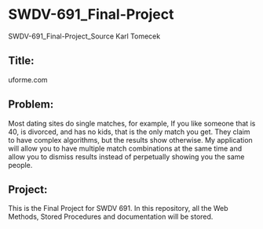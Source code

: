 # SWDV-691_Final-Project
SWDV-691_Final-Project_Source
Karl Tomecek

## Title:
uforme.com

## Problem:
Most dating sites do single matches, for example, If you like someone that is 40, is divorced, and has no kids, that is the only match you get.  They claim to have complex algorithms, but the results show otherwise.  My application will allow you to have multiple match combinations at the same time and allow you to dismiss results instead of perpetually showing you the same people.

## Project:
This is the Final Project for SWDV 691.  In this repository, all the Web Methods, Stored Procedures and documentation will be stored.

